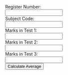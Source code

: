 <!DOCTYPE html>
<html>
<head>
    <meta http-equiv="Content-Type" content="text/html; charset=utf-8" />
    <title>Test Marks Calculator</title>
    <script type="text/javascript">
        function calculateAverage() {
            var registerNumber = document.getElementById('registerNumber').value;
            var subjectCode = document.getElementById('subjectCode').value;
            var test1 = parseFloat(document.getElementById('test1').value);
            var test2 = parseFloat(document.getElementById('test2').value);
            var test3 = parseFloat(document.getElementById('test3').value);          
            if (registerNumber === '' || subjectCode === '' || isNaN(test1) || isNaN(test2) || isNaN(test3)) {
                alert('Please fill in all fields and enter valid marks.');
                return;
            }           
            var average;
            if (test1 >= test2 && test1 >= test3) {
                average = (test1 + Math.max(test2, test3)) / 2;
            } else if (test2 >= test1 && test2 >= test3) {
                average = (test2 + Math.max(test1, test3)) / 2;
            } else {
                average = (test3 + Math.max(test1, test2)) / 2;
            }   
            alert('Average marks of the two best tests: ' + average.toFixed(2));
        }
    </script>
</head>
<body>
<form id="marksForm">
    <label for="registerNumber">Register Number:</label><br />
    <input type="text" id="registerNumber" name="registerNumber" /><br />
    <label for="subjectCode">Subject Code:</label><br />
    <input type="text" id="subjectCode" name="subjectCode" /><br />
    <label for="test1">Marks in Test 1:</label><br />
    <input type="text" id="test1" name="test1" /><br />
    <label for="test2">Marks in Test 2:</label><br />
    <input type="text" id="test2" name="test2" /><br />
    <label for="test3">Marks in Test 3:</label><br />
    <input type="text" id="test3" name="test3" /><br />
    <button type="button" onclick="calculateAverage()">Calculate Average</button>
</form>
</body>
</html>
